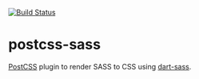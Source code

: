 [![Build Status](https://travis-ci.org/AleshaOleg/postcss-sass.svg?branch=master)](https://travis-ci.org/AleshaOleg/postcss-sass)

# postcss-sass

[PostCSS](https://github.com/postcss/postcss) plugin to render SASS to CSS using [dart-sass](https://github.com/sass/dart-sass).